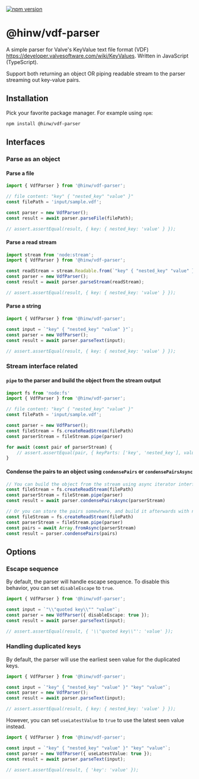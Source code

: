[![npm version](https://badge.fury.io/js/@hinw%2Fvdf-parser.svg)](https://badge.fury.io/js/@hinw%2Fvdf-parser)

# @hinw/vdf-parser

A simple parser for Valve's KeyValue text file format (VDF) https://developer.valvesoftware.com/wiki/KeyValues. Written in JavaScript (TypeScript).

Support both returning an object OR piping readable stream to the parser streaming out key-value pairs.

## Installation

Pick your favorite package manager. For example using `npm`:

```bash
npm install @hinw/vdf-parser
```

## Interfaces

### Parse as an object

#### Parse a file

```ts
import { VdfParser } from '@hinw/vdf-parser';

// file content: "key" { "nested_key" "value" }"
const filePath = 'input/sample.vdf';

const parser = new VdfParser();
const result = await parser.parseFile(filePath);

// assert.assertEqual(result, { key: { nested_key: 'value' } });
```

#### Parse a read stream

```ts
import stream from 'node:stream';
import { VdfParser } from '@hinw/vdf-parser';

const readStream = stream.Readable.from(`"key" { "nested_key" "value" }"`);
const parser = new VdfParser();
const result = await parser.parseStream(readStream);

// assert.assertEqual(result, { key: { nested_key: 'value' } });
```

#### Parse a string

```ts
import { VdfParser } from '@hinw/vdf-parser';

const input = `"key" { "nested_key" "value" }"`;
const parser = new VdfParser();
const result = await parser.parseText(input);

// assert.assertEqual(result, { key: { nested_key: 'value' } });
```

### Stream interface related

#### `pipe` to the parser and build the object from the stream output

```ts
import fs from 'node:fs'
import { VdfParser } from '@hinw/vdf-parser';

// file content: "key" { "nested_key" "value" }"
const filePath = 'input/sample.vdf';

const parser = new VdfParser();
const fileStream = fs.createReadStream(filePath)
const parserStream = fileStream.pipe(parser)

for await (const pair of parserStream) {
    // assert.assertEqual(pair, { keyParts: ['key', 'nested_key'], value: 'value' });
}
```

#### Condense the pairs to an object using `condensePairs` or `condensePairsAsync`

```ts
// You can build the object from the stream using async iterator interface:
const fileStream = fs.createReadStream(filePath)
const parserStream = fileStream.pipe(parser)
const result = await parser.condensePairsAsync(parserStream)

// Or you can store the pairs somewhere, and build it afterwards with normal iterator interface:
const fileStream = fs.createReadStream(filePath)
const parserStream = fileStream.pipe(parser)
const pairs = await Array.fromAsync(parserStream)
const result = parser.condensePairs(pairs)

```

## Options

### Escape sequence

By default, the parser will handle escape sequence. To disable this behavior, you can set `disableEscape` to `true`.

```ts
import { VdfParser } from '@hinw/vdf-parser';

const input = `"\\"quoted key\\"" "value"`;
const parser = new VdfParser({ disableEscape: true });
const result = await parser.parseText(input);

// assert.assertEqual(result, { '\\"quoted key\\"': 'value' });
```

### Handling duplicated keys

By default, the parser will use the earliest seen value for the duplicated keys.

```ts
import { VdfParser } from '@hinw/vdf-parser';

const input = `"key" { "nested_key" "value" }" "key" "value"`;
const parser = new VdfParser();
const result = await parser.parseText(input);

// assert.assertEqual(result, { key: { nested_key: 'value' } });
```

However, you can set `useLatestValue` to `true` to use the latest seen value instead.

```ts
import { VdfParser } from '@hinw/vdf-parser';

const input = `"key" { "nested_key" "value" }" "key" "value"`;
const parser = new VdfParser({ useLatestValue: true });
const result = await parser.parseText(input);

// assert.assertEqual(result, { 'key': 'value' });
```
